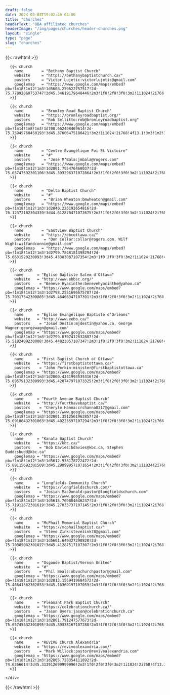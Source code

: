 ```yaml
---
draft: false
date: 2024-08-03T19:02:46-04:00
title: "Churches"
headerText: "OBA affiliated churches"
headerImage: "/img/pages/churches/header-churches.png"
layout: "single"
type: "page"
slug: "churches"
---
```


{{< rawhtml >}}
<div class="container pt-20 xl:pt-28 lg:pt-28 md:pt-28 pb-16 xl:pb-20 lg:pb-20 md:pb-20">
  
  <div class="itemgrid grid-view projects-masonry">
    <div class="flex flex-wrap mx-[-15px] xl:mx-[-20px] lg:mx-[-20px] md:mx-[-20px] mt-[-50px] xl:mt-[-80px] lg:mt-[-80px] md:mt-[-80px] isotope">

      {{< church 
        name        = "Bethany Baptist Church"
        website     = "https://bethanybaptistchurch.ca/"
        pastors     = "Victor Lujetic:victorlujetic@gmail.com"
        googlemap   = "https://www.google.com/maps/embed?pb=!1m18!1m12!1m3!1d5608.259622757517!2d-75.77892860753747!3d45.34619179648446!2m3!1f0!2f0!3f0!3m2!1i1024!2i768!4f13.1!3m3!1m2!1s0x4cce073004e16a07%3A0xab3ffc0981e6e725!2sBethany%20Baptist%20Church!5e0!3m2!1sen!2sca!4v1723509196134!5m2!1sen!2sca"
      >}}

      {{< church 
        name        = "Bromley Road Baptist Church"
        website     = "https://bromleyroadbaptist.org/"
        pastors     = "Rob Sellitto:rob@bromleyroadbaptist.org"
        googlemap   = "https://www.google.com/maps/embed?pb=!1m14!1m8!1m3!1d700.662408469614!2d-75.75945760450193!3d45.37606475180421!3m2!1i1024!2i768!4f13.1!3m3!1m2!1s0x4cce06b70fed0ac3%3A0x8e0cdbbaeb96c741!2sBromley%20Road%20Baptist%20Church!5e0!3m2!1sen!2sca!4v1723509142314!5m2!1sen!2sca"
      >}}
      
      {{< church 
        name        = "Centre Évangélique Foi Et Victoire"
        website     = "#"
        pastors      = "José M’Bala:jmbala@rogers.com"
        googlemap   = "https://www.google.com/maps/embed?pb=!1m18!1m12!1m3!1d2801.795476460037!2d-75.65747592301106!3d45.393296371072864!2m3!1f0!2f0!3f0!3m2!1i1024!2i768!4f13.1!3m3!1m2!1s0x4cce0f5ecb9c0001%3A0xb740a1dd786e387c!2sCentre%20%C3%89vang%C3%A9lique%20Foi%20Et%20Victoire!5e0!3m2!1sen!2sca!4v1723509224350!5m2!1sen!2sca"
      >}}

      {{< church 
        name        = "Delta Baptist Church"
        website     = "#"
        pastors      = "Brian Wheaton:bmwheaton@gmail.com"
        googlemap   = "https://www.google.com/maps/embed?pb=!1m18!1m12!1m3!1d2840.225192654816!2d-76.12372102304339!3d44.612870471072675!2m3!1f0!2f0!3f0!3m2!1i1024!2i768!4f13.1!3m3!1m2!1s0x4ccd7b3bd153fe0f%3A0x32bf33215258b3f!2sDelta%20Baptist%20Church!5e0!3m2!1sen!2sca!4v1723509251462!5m2!1sen!2sca"
      >}}

      {{< church 
        name        = "Eastview Baptist Church"
        website     = "https://ebcottawa.ca/"
        pastors      = "Don Collar:collar@rogers.com, Wilf Wight:wilfandconnie@gmail.com"
        googlemap   = "https://www.google.com/maps/embed?pb=!1m18!1m12!1m3!1d2799.7848181398294!2d-75.6631520230093!3d45.43383887107354!2m3!1f0!2f0!3f0!3m2!1i1024!2i768!4f13.1!3m3!1m2!1s0x4cce056ba695d2f9%3A0x24d1e8ef21856182!2sEastview%20Baptist%20Church!5e0!3m2!1sen!2sca!4v1723509283329!5m2!1sen!2sca"
      >}}

      {{< church 
        name      = "Eglise Baptiste Salem d’Ottawa"
        website   = "http://www.ebbsc.org/"
        pastors    = "Beneve Hyacinthe:benevehyacinthe@yahoo.ca"
        googlemap = "https://www.google.com/maps/embed?pb=!1m18!1m12!1m3!1d2798.2551696675787!2d-75.70317342300805!3d45.46466347107391!2m3!1f0!2f0!3f0!3m2!1i1024!2i768!4f13.1!3m3!1m2!1s0x4cce1b4a871f41ef%3A0xfb43d8f15600084a!2s%C3%89glise%20Baptiste%20Bellevue%20Salem%20du%20Canada!5e0!3m2!1sen!2sca!4v1723509362803!5m2!1sen!2sca"
      >}}

      {{< church 
        name      = "Église Évangélique Baptiste d’Orléans"
        website   = "http://www.eebo.ca/"
        pastors    = "Josué Destin:mjdestin@yahoo.ca, George Wagner:georgewagn@gmail.com"
        googlemap = "https://www.google.com/maps/embed?pb=!1m18!1m12!1m3!1d2799.0707412632887!2d-75.5182409230088!3d45.44823057107347!2m3!1f0!2f0!3f0!3m2!1i1024!2i768!4f13.1!3m3!1m2!1s0x4cce124a2d500a1b%3A0xab35b88845f37233!2zw4lnbGlzZSDDiXZhbmfDqWxpcXVlIEJhcHRpc3RlIGQnT3Jsw6lhbnM!5e0!3m2!1sen!2sca!4v1723509400974!5m2!1sen!2sca"
      >}}

      {{< church 
        name      = "First Baptist Church of Ottawa"
        website   = "https://firstbaptistottawa.ca/"
        pastors    = "John Perkin:minister@firstbaptistottawa.ca"
        googlemap = "https://www.google.com/maps/embed?pb=!1m18!1m12!1m3!1d2800.4341994535316!2d-75.69579132300993!3d45.420747971073325!2m3!1f0!2f0!3f0!3m2!1i1024!2i768!4f13.1!3m3!1m2!1s0x4cce05aa60c7d1ff%3A0x7a1bfeeafd02bbbe!2sFirst%20Baptist%20Church!5e0!3m2!1sen!2sca!4v1723509422266!5m2!1sen!2sca"
      >}}

      {{< church 
        name      = "Fourth Avenue Baptist Church"
        website   = "http://fourthavebaptist.ca/"
        pastors    = "Cheryle Hanna:crchanna0317@gmail.com"
        googlemap = "https://www.google.com/maps/embed?pb=!1m18!1m12!1m3!1d2801.3512561962857!2d-75.69108432301063!3d45.40225597107294!2m3!1f0!2f0!3f0!3m2!1i1024!2i768!4f13.1!3m3!1m2!1s0x4cce05c764fcdf75%3A0x4830ed488464aaeb!2sFourth%20Avenue%20Baptist%20Church!5e0!3m2!1sen!2sca!4v1723509448816!5m2!1sen!2sca"
      >}}

      {{< church 
        name      = "Kanata Baptist Church"
        website   = "https://kbc.ca/"
        pastors    = "Bob Davies:bdavies@kbc.ca, Stephen Budd:sbudd@kbc.ca"
        googlemap = "https://www.google.com/maps/embed?pb=!1m18!1m12!1m3!1d5612.933178722472!2d-75.89115692301509!3d45.298999571071654!2m3!1f0!2f0!3f0!3m2!1i1024!2i768!4f13.1!3m3!1m2!1s0x4ccdff98bcf47217%3A0x365e70f1ea454ca7!2sKanata%20Baptist%20Church!5e0!3m2!1sen!2sca!4v1723509485168!5m2!1sen!2sca"
      >}}

      {{< church 
        name      = "Longfields Community Church"
        website   = "https://longfieldschurch.com/"
        pastors    = "Josiah MacDonald:pastor@longfieldschurch.com"
        googlemap = "https://www.google.com/maps/embed?pb=!1m18!1m12!1m3!1d5615.769804646237!2d-75.71912672301619!3d45.27033737107145!2m3!1f0!2f0!3f0!3m2!1i1024!2i768!4f13.1!3m3!1m2!1s0x4ccde32a1e8c7ec5%3A0xee242182d37b985!2sLongfields%20Community%20Church!5e0!3m2!1sen!2sca!4v1723509506213!5m2!1sen!2sca"
      >}}

      {{< church 
        name      = "McPhail Memorial Baptist Church"
        website   = "https://mcphailbaptist.ca/"
        pastors    = "Steve Zink:stevezink78@gmail.com"
        googlemap = "https://www.google.com/maps/embed?pb=!1m18!1m12!1m3!1d5601.649327290828!2d-75.70885082301027!3d45.41287517107307!2m3!1f0!2f0!3f0!3m2!1i1024!2i768!4f13.1!3m3!1m2!1s0x4cce044dc2d94483%3A0x806a9c682e133416!2sMcPhail%20Memorial%20Baptist%20Church!5e0!3m2!1sen!2sca!4v1723509528525!5m2!1sen!2sca"
      >}}

      {{< church 
        name      = "Osgoode Baptist/Vernon United"
        website   = "#"
        pastors    = "Phil Beals:obvuchurchpastor@gmail.com"
        googlemap = "https://www.google.com/maps/embed?pb=!1m18!1m12!1m3!1d2813.1559419684572!2d-75.46641362302053!3d45.16369197107059!2m3!1f0!2f0!3f0!3m2!1i1024!2i768!4f13.1!3m3!1m2!1s0x4ccddb81f3f24fb3%3A0xecdb145025d21eef!2sOsgoode%20Baptist%20and%20Vernon%20United%20Church!5e0!3m2!1sen!2sca!4v1723509553470!5m2!1sen!2sca"
      >}}

      {{< church 
        name      = "Pleasant Park Baptist Church"
        website   = "https://celebrationchurch.ca/"
        pastors    = "Jason Byers:jason@celebrationchurch.ca"
        googlemap = "https://www.google.com/maps/embed?pb=!1m18!1m12!1m3!1d2801.791247577673!2d-75.65745632301095!3d45.39338167107288!2m3!1f0!2f0!3f0!3m2!1i1024!2i768!4f13.1!3m3!1m2!1s0x4cce0f5ec8fce043%3A0xd0cdf4b5270a8e4b!2sCelebration*21%20Church%20Pleasant%20Park%20%7C%20Pleasant%20Park%20Baptist%20Church!5e0!3m2!1sen!2sca!4v1723509593280!5m2!1sen!2sca"
      >}}                 

      {{< church 
        name      = "REVIVE Church Alexandria"
        website   = "https://revivealexandria.com/"
        pastors    = "Mark Willock:pastor@revivealexandria.com"
        googlemap = "https://www.google.com/maps/embed?pb=!1m18!1m12!1m3!1d2805.728354111892!2d-74.6366614!3d45.313912699999996!2m3!1f0!2f0!3f0!3m2!1i1024!2i768!4f13.1!3m3!1m2!1s0x4ccea300391209bd%3A0x275068c51cb34f16!2sREVIVE%20Church%20Alexandria!5e0!3m2!1sen!2sca!4v1723509805322!5m2!1sen!2sca"
      >}}         

    </div>
  </div>
</div>

{{< /rawhtml >}}
